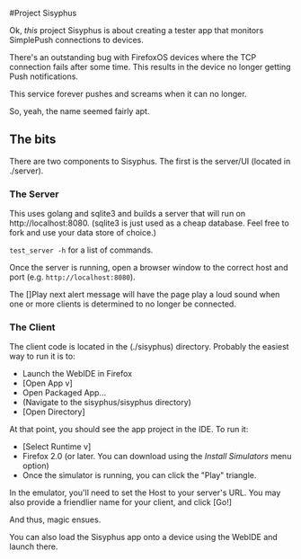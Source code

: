#Project Sisyphus

Ok, *this* project Sisyphus is about creating a tester app that
monitors SimplePush connections to devices.

There's an outstanding bug with FirefoxOS devices where the TCP
connection fails after some time. This results in the device no longer
getting Push notifications.

This service forever pushes and screams when it can no longer.

So, yeah, the name seemed fairly apt.

## The bits

There are two components to Sisyphus. The first is the server/UI
(located in ./server).

### The Server

This uses golang and sqlite3 and builds a server that will run on
http://localhost:8080. (sqlite3 is just used as a cheap database. Feel
free to fork and use your data store of choice.)

```test_server -h``` for a list of commands.

Once the server is running, open a browser window to the correct host
and port (e.g. ```http://localhost:8080```).

The []Play next alert message will have the page play a loud sound
when one or more clients is determined to no longer be connected.

### The Client

The client code is located in the (./sisyphus) directory. Probably the
easiest way to run it is to:
* Launch the WebIDE in Firefox
* [Open App v]
* Open Packaged App...
* (Navigate to the sisyphus/sisyphus directory)
* [Open Directory]

At that point, you should see the app project in the IDE. To run it:

* [Select Runtime v]
* Firefox 2.0 (or later. You can download using the *Install
  Simulators* menu option)
* Once the simulator is running, you can click the "Play" triangle.

In the emulator, you'll need to set the Host to your server's URL. You
may also provide a friendlier name for your client, and click [Go!]

And thus, magic ensues.

You can also load the Sisyphus app onto a device using the WebIDE and
launch there.

